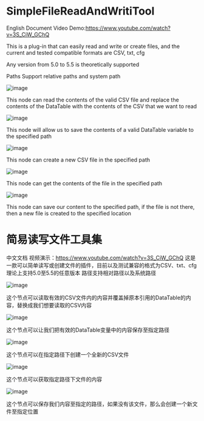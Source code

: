 # SimpleFileReadAndWritiTool
English Document
Video Demo:https://www.youtube.com/watch?v=3S_CiW_GChQ

This is a plug-in that can easily read and write or create files, and the current and tested compatible formats are CSV, txt, cfg 

Any version from 5.0 to 5.5 is theoretically supported

Paths Support relative paths and system path

![image](https://github.com/user-attachments/assets/7ad51941-24db-4575-a98c-f83771ce7d5e)



This node can read the contents of the valid CSV file and replace the contents of the DataTable with the contents of the CSV that we want to read


![image](https://github.com/user-attachments/assets/b11a2276-f97a-4b51-9bd2-0f659b162d8b)


This node will allow us to save the contents of a valid DataTable variable to the specified path


![image](https://github.com/user-attachments/assets/00bf413d-30d6-42b0-845b-e68a16ca6b64)


This node can create a new CSV file in the specified path


![image](https://github.com/user-attachments/assets/dc3c5085-16b6-4f0c-b45d-0ea709f6e0e8)

This node can get the contents of the file in the specified path


![image](https://github.com/user-attachments/assets/8b06510e-00d3-45b1-9964-9bbf3a4e671d)


This node can save our content to the specified path, if the file is not there, then a new file is created to the specified location



# 简易读写文件工具集
中文文档
视频演示：https://www.youtube.com/watch?v=3S_CiW_GChQ
这是一款可以简单读写或创建文件的插件，目前以及测试兼容的格式为CSV、txt、cfg 
理论上支持5.0至5.5的任意版本
路径支持相对路径以及系统路径


![image](https://github.com/user-attachments/assets/7ad51941-24db-4575-a98c-f83771ce7d5e)


这个节点可以读取有效的CSV文件内的内容并覆盖掉原本引用的DataTable的内容，替换成我们想要读取的CSV内容


![image](https://github.com/user-attachments/assets/b11a2276-f97a-4b51-9bd2-0f659b162d8b)


这个节点可以让我们把有效的DataTable变量中的内容保存至指定路径


![image](https://github.com/user-attachments/assets/00bf413d-30d6-42b0-845b-e68a16ca6b64)


这个节点可以在指定路径下创建一个全新的CSV文件


![image](https://github.com/user-attachments/assets/dc3c5085-16b6-4f0c-b45d-0ea709f6e0e8)


这个节点可以获取指定路径下文件的内容


![image](https://github.com/user-attachments/assets/8b06510e-00d3-45b1-9964-9bbf3a4e671d)

这个节点可以保存我们内容至指定的路径，如果没有该文件，那么会创建一个新文件至指定位置


